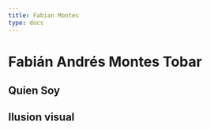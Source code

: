 ```yaml
---
title: Fabian Montes
type: docs
---
```


# Fabián Andrés Montes Tobar

## Quien Soy



## Ilusion visual
